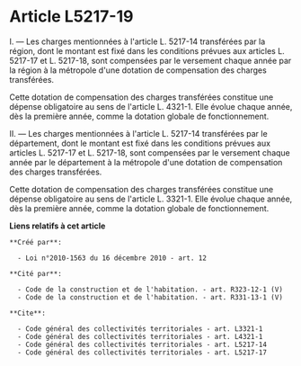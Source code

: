 # Article L5217-19

I. ― Les charges mentionnées à l'article L. 5217-14 transférées par la région, dont le montant est fixé dans les conditions
prévues aux articles L. 5217-17 et L. 5217-18, sont compensées par le versement chaque année par la région à la métropole
d'une dotation de compensation des charges transférées. 

Cette dotation de compensation des charges transférées constitue une dépense obligatoire au sens de l'article L. 4321-1. Elle
évolue chaque année, dès la première année, comme la dotation globale de fonctionnement. 

II. ― Les charges mentionnées à l'article L. 5217-14 transférées par le département, dont le montant est fixé dans les
conditions prévues aux articles L. 5217-17 et L. 5217-18, sont compensées par le versement chaque année par le département à
la métropole d'une dotation de compensation des charges transférées. 

Cette dotation de compensation des charges transférées constitue une dépense obligatoire au sens de l'article L. 3321-1. Elle
évolue chaque année, dès la première année, comme la dotation globale de fonctionnement.

**Liens relatifs à cet article**

	**Créé par**:

	  - Loi n°2010-1563 du 16 décembre 2010 - art. 12

	**Cité par**:

	  - Code de la construction et de l'habitation. - art. R323-12-1 (V)
	  - Code de la construction et de l'habitation. - art. R331-13-1 (V)

	**Cite**:

	  - Code général des collectivités territoriales - art. L3321-1
	  - Code général des collectivités territoriales - art. L4321-1
	  - Code général des collectivités territoriales - art. L5217-14
	  - Code général des collectivités territoriales - art. L5217-17
